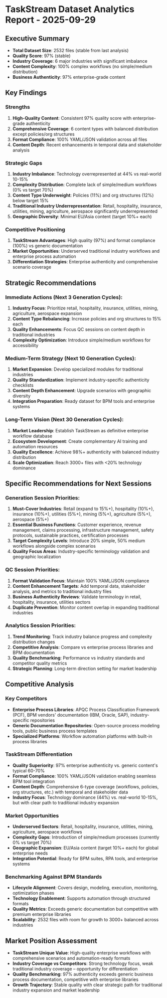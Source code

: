 # TaskStream Dataset Analytics Report - 2025-09-29

## Executive Summary
- **Total Dataset Size**: 2532 files (stable from last analysis)
- **Quality Score**: 97% (stable)
- **Industry Coverage**: 6 major industries with significant imbalance
- **Content Complexity**: 100% complex workflows (no simple/medium distribution)
- **Business Authenticity**: 97% enterprise-grade content

## Key Findings

### Strengths
1. **High-Quality Content**: Consistent 97% quality score with enterprise-grade authenticity
2. **Comprehensive Coverage**: 6 content types with balanced distribution except policies/org structures
3. **Format Compliance**: 100% YAML/JSON validation across all files
4. **Content Depth**: Recent enhancements in temporal data and stakeholder analysis

### Strategic Gaps
1. **Industry Imbalance**: Technology overrepresented at 44% vs real-world 10-15%
2. **Complexity Distribution**: Complete lack of simple/medium workflows (0% vs target 70%)
3. **Content Type Underweight**: Policies (11%) and org structures (12%) below target 15%
4. **Traditional Industry Underrepresentation**: Retail, hospitality, insurance, utilities, mining, agriculture, aerospace significantly underrepresented
5. **Geographic Diversity**: Minimal EU/Asia content (target 10%+ each)

### Competitive Positioning
1. **TaskStream Advantages**: High quality (97%) and format compliance (100%) vs generic documentation
2. **Market Opportunities**: Underserved traditional industry workflows and enterprise process automation
3. **Differentiation Strategies**: Enterprise authenticity and comprehensive scenario coverage

## Strategic Recommendations

### Immediate Actions (Next 3 Generation Cycles):
1. **Industry Focus**: Prioritize retail, hospitality, insurance, utilities, mining, agriculture, aerospace expansion
2. **Content Type Rebalancing**: Increase policies and org structures to 15% each
3. **Quality Enhancements**: Focus QC sessions on content depth in traditional industries
4. **Complexity Optimization**: Introduce simple/medium workflows for accessibility

### Medium-Term Strategy (Next 10 Generation Cycles):
1. **Market Expansion**: Develop specialized modules for traditional industries
2. **Quality Standardization**: Implement industry-specific authenticity checklists
3. **Content Depth Enhancement**: Upgrade scenarios with geographic diversity
4. **Integration Preparation**: Ready dataset for BPM tools and enterprise systems

### Long-Term Vision (Next 30 Generation Cycles):
1. **Market Leadership**: Establish TaskStream as definitive enterprise workflow database
2. **Ecosystem Development**: Create complementary AI training and automation resources
3. **Quality Excellence**: Achieve 98%+ authenticity with balanced industry distribution
4. **Scale Optimization**: Reach 3000+ files with <20% technology dominance

## Specific Recommendations for Next Sessions

### Generation Session Priorities:
1. **Must-Cover Industries**: Retail (expand to 15%+), hospitality (10%+), insurance (10%+), utilities (5%+), mining (5%+), agriculture (5%+), aerospace (5%+)
2. **Essential Business Functions**: Customer experience, revenue management, claims processing, infrastructure management, safety protocols, sustainable practices, certification processes
3. **Target Complexity Levels**: Introduce 20% simple, 50% medium workflows alongside complex scenarios
4. **Quality Focus Areas**: Industry-specific terminology validation and geographic localization

### QC Session Priorities:
1. **Format Validation Focus**: Maintain 100% YAML/JSON compliance
2. **Content Enhancement Targets**: Add temporal data, stakeholder analysis, and metrics to traditional industry files
3. **Business Authenticity Reviews**: Validate terminology in retail, hospitality, insurance, utilities sectors
4. **Duplicate Prevention**: Monitor content overlap in expanding traditional industries

### Analytics Session Priorities:
1. **Trend Monitoring**: Track industry balance progress and complexity distribution changes
2. **Competitive Analysis**: Compare vs enterprise process libraries and BPM documentation
3. **Quality Benchmarking**: Performance vs industry standards and competitor quality metrics
4. **Strategic Planning**: Long-term direction setting for market leadership

## Competitive Analysis

### Key Competitors
- **Enterprise Process Libraries**: APQC Process Classification Framework (PCF), BPM vendors' documentation (IBM, Oracle, SAP), industry-specific repositories
- **Generic Documentation Repositories**: Open-source process modeling tools, public business process templates
- **Specialized Platforms**: Workflow automation platforms with built-in process libraries

### TaskStream Differentiation
- **Quality Superiority**: 97% enterprise authenticity vs. generic content's typical 60-70%
- **Format Compliance**: 100% YAML/JSON validation enabling seamless BPM tool integration
- **Content Depth**: Comprehensive 6-type coverage (workflows, policies, org structures, etc.) with temporal and stakeholder data
- **Industry Focus**: Technology dominance (44%) vs. real-world 10-15%, but with clear path to traditional industry expansion

### Market Opportunities
- **Underserved Sectors**: Retail, hospitality, insurance, utilities, mining, agriculture, aerospace workflows
- **Complexity Gaps**: Introduction of simple/medium processes (currently 0% vs target 70%)
- **Geographic Expansion**: EU/Asia content (target 10%+ each) for global enterprise needs
- **Integration Potential**: Ready for BPM suites, RPA tools, and enterprise systems

### Benchmarking Against BPM Standards
- **Lifecycle Alignment**: Covers design, modeling, execution, monitoring, optimization phases
- **Technology Enablement**: Supports automation through structured formats
- **Quality Metrics**: Exceeds generic documentation but competitive with premium enterprise libraries
- **Scalability**: 2532 files with room for growth to 3000+ balanced across industries

## Market Position Assessment
- **TaskStream Unique Value**: High-quality enterprise workflows with comprehensive scenarios and automation-ready formats
- **Industry Coverage vs Competitors**: Strong technology focus, weak traditional industry coverage – opportunity for differentiation
- **Quality Benchmarking**: 97% authenticity exceeds generic business process documentation, competitive with enterprise libraries
- **Growth Trajectory**: Stable quality with clear strategic path for traditional industry expansion and market leadership